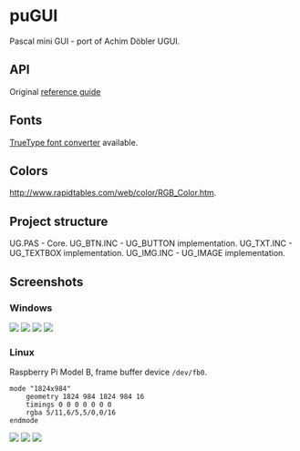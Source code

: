 # puGUI

Pascal mini GUI - port of Achim Döbler UGUI.

## API

Original [reference guide](https://embeddedlightning.com/download/reference-guide/?wpdmdl=205)

## Fonts

[TrueType font converter](https://github.com/JulStrat/ttf2ugui) available.

## Colors

http://www.rapidtables.com/web/color/RGB_Color.htm.

## Project structure

UG.PAS - Core.
UG_BTN.INC - UG_BUTTON implementation.
UG_TXT.INC - UG_TEXTBOX implementation.
UG_IMG.INC - UG_IMAGE implementation.

## Screenshots

### Windows

<img src="https://github.com/JulStrat/puGUI/blob/devop/Windows/s1.JPG">

<img src="https://github.com/JulStrat/puGUI/blob/devop/Windows/s2.JPG">

<img src="https://github.com/JulStrat/puGUI/blob/devop/Windows/s3.JPG">

<img src="https://github.com/JulStrat/puGUI/blob/devop/Windows/s4.JPG">

### Linux 

Raspberry Pi Model B, frame buffer device `/dev/fb0`.
```
mode "1824x984"
    geometry 1824 984 1824 984 16
    timings 0 0 0 0 0 0 0
    rgba 5/11,6/5,5/0,0/16
endmode
```
<img src="https://github.com/JulStrat/puGUI/blob/devop/Linux/s1.png">

<img src="https://github.com/JulStrat/puGUI/blob/devop/Linux/s2.png">

<img src="https://github.com/JulStrat/puGUI/blob/devop/Linux/s3.png">
